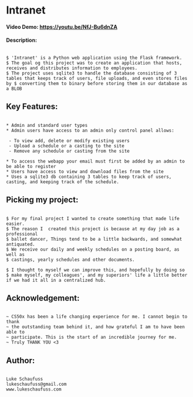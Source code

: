 # Intranet
#### Video Demo:  https://youtu.be/NfJ-Bu6dnZA
#### Description:
````````````````````````````

$ 'Intranet' is a Python web application using the Flask framework.
$ The goal og this project was to create an application that hosts, receives and distributes information to employees.
$ The project uses sqlite3 to handle the database consisting of 3 tables that keeps track of users, file uploads, and even stores files by $ converting them to binary before storing them in our database as a BLOB

````````````````````````````
## Key Features:
````````````````````````````

* Admin and standard user types
* Admin users have access to an admin only control panel allows:
 
 - To view add, delete or modify existing users
 - Upload a schedule or a casting to the site
 - Remove any schedule or casting from the site

* To access the webapp your email must first be added by an admin to be able to register
* Users have access to view and download files from the site
* Uses a sqlite3 db containing 3 tables to keep track of users, casting, and keeping track of the schedule.

````````````````````````````
## Picking my project:
````````````````````````````

$ For my final project I wanted to create something that made life easier.
$ The reason I  created this project is because at my day job as a professional
$ ballet dancer, Things tend to be a little backwards, and somewhat antiquated.
$ We receive our daily and weekly schedules on a posting board, as well as 
$ castings, yearly schedules and other documents.

$ I thought to myself we can improve this, and hopefully by doing so
$ make myself, my colleagues', and my superiors' life a little better if we had it all in a centralized hub.

````````````````````````````
## Acknowledgement:
````````````````````````````

~ CS50x has been a life changing experience for me. I cannot begin to thank 
~ the outstanding team behind it, and how grateful I am to have been able to 
~ participate. This is the start of an incredible journey for me.
~ Truly THANK YOU <3

````````````````````````````
## Author:
````````````````````````````

Luke Schaufuss
lukeschaufuss@gmail.com
www.lukeschaufuss.com
 

